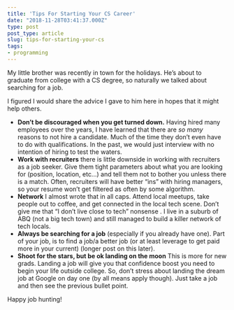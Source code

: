 ```yaml
---
title: 'Tips For Starting Your CS Career'
date: "2018-11-28T03:41:37.000Z"
type: post 
post_type: article
slug: tips-for-starting-your-cs
tags: 
- programming
---
```

My little brother was recently in town for the holidays. He’s about to graduate from college with a CS degree, so naturally we talked about searching for a job. 

I figured I would share the advice I gave to him here in hopes that it might help others. 

- **Don’t be discouraged when you get turned down.** Having hired many employees over the years, I have learned that there are _so many_ reasons to not hire a candidate. Much of the time they don’t even have to do with qualifications. In the past, we would just interview with no intention of hiring to test the waters. 
- **Work with recruiters** there is little downside in working with recruiters as a job seeker. Give them tight parameters about what you are looking for (position, location, etc...) and tell them not to bother you unless there is a match. Often, recruiters will have better “ins” with hiring managers, so your resume won’t get filtered as often by some algorithm. 
- **Network** I almost wrote that in all caps. Attend local meetups, take people out to coffee, and get connected in the local tech scene. Don’t give me that “I don’t live close to tech” nonsense . I live in a suburb of ABQ (not a big tech town) and still managed to build a killer network of tech locals. 
- **Always be searching for a job** (especially if you already have one). Part of your job, is to find a job/a better job (or at least leverage to get paid more in your current) (longer post on this later). 
- **Shoot for the stars, but be ok landing on the moon** This is more for new grads. Landing a job will give you that confidence boost you need to begin your life outside college. So, don’t stress about landing the dream job at Google on day one (by all means apply though). Just take a job and then see the previous bullet point. 

Happy job hunting!

